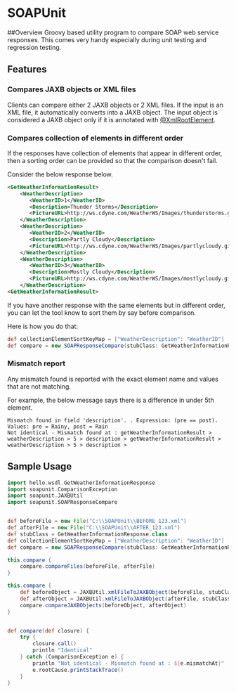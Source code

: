 SOAPUnit
========

##Overview
Groovy based utility program to compare SOAP web service responses. This comes very handy especially during unit testing and regression testing.

## Features

### Compares JAXB objects or XML files
Clients can compare either 2 JAXB objects or 2 XML files. If the input is an XML file, it automatically converts into a JAXB object. The input object is considered a JAXB object only if it is annotated with [@XmlRootElement](http://docs.oracle.com/javase/7/docs/api/javax/xml/bind/annotation/XmlRootElement.html). 

### Compares collection of elements in different order

If the responses have collection of elements that appear in different order, then a sorting order can be provided so that the comparison doesn't fail.

Consider the below response below. 

```xml
<GetWeatherInformationResult>
    <WeatherDescription>
       <WeatherID>1</WeatherID>
       <Description>Thunder Storms</Description>
       <PictureURL>http://ws.cdyne.com/WeatherWS/Images/thunderstorms.gif</PictureURL>
    </WeatherDescription>
    <WeatherDescription>
       <WeatherID>2</WeatherID>
       <Description>Partly Cloudy</Description>
       <PictureURL>http://ws.cdyne.com/WeatherWS/Images/partlycloudy.gif</PictureURL>
    </WeatherDescription>
    <WeatherDescription>
       <WeatherID>3</WeatherID>
       <Description>Mostly Cloudy</Description>
       <PictureURL>http://ws.cdyne.com/WeatherWS/Images/mostlycloudy.gif</PictureURL>
    </WeatherDescription>
<GetWeatherInformationResult>
```

If you have another response with the same <weatherDescription> elements but in different order, you can let the tool know to sort them by say <WeatherID> before comparison.

Here is how you do that:

```groovy
def collectionElementSortKeyMap = ["WeatherDescription": "WeatherID"]
def compare = new SOAPResponseCompare(stubClass: GetWeatherInformationResponse.class, collectionElementSortKeyMap: collectionElementSortKeyMap)
```

### Mismatch report

Any mismatch found is reported with the exact element name and values that are not matching.

For example, the below message says there is a difference in <description> under 5th <weatherDescription> element.

```
Mismatch found in field 'description'. . Expression: (pre == post). Values: pre = Rainy, post = Rain
Not identical - Mismatch found at : getWeatherInformationResult > weatherDescription > 5 > description > getWeatherInformationResult > weatherDescription > 5 > description > 
```

## Sample Usage

```groovy
import hello.wsdl.GetWeatherInformationResponse
import soapunit.ComparisonException
import soapunit.JAXBUtil
import soapunit.SOAPResponseCompare


def beforeFile = new File("C:\\SOAPUnit\\BEFORE_123.xml")
def afterFile = new File("C:\\SOAPUnit\\AFTER_123.xml")
def stubClass = GetWeatherInformationResponse.class
def collectionElementSortKeyMap = ["WeatherDescription": "WeatherID"]
def compare = new SOAPResponseCompare(stubClass: GetWeatherInformationResponse.class, collectionElementSortKeyMap: collectionElementSortKeyMap)

this.compare {
    compare.compareFiles(beforeFile, afterFile)
}

this.compare {
    def beforeObject = JAXBUtil.xmlFileToJAXBObject(beforeFile, stubClass)
    def afterObject = JAXBUtil.xmlFileToJAXBObject(afterFile, stubClass)
    compare.compareJAXBObjects(beforeObject, afterObject)
}


def compare(def closure) {
    try {
        closure.call()
        println "Identical"
    } catch (ComparisonException e) {
        println "Not identical - Mismatch found at : ${e.mismatchAt}"
        e.rootCause.printStackTrace()
    }
}
```
